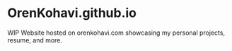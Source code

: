 # OrenKohavi.github.io
WIP Website hosted on orenkohavi.com showcasing my personal projects, resume, and more.
